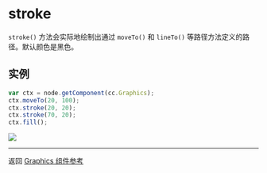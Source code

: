# stroke

`stroke()` 方法会实际地绘制出通过 `moveTo()` 和 `lineTo()` 等路径方法定义的路径。默认颜色是黑色。

## 实例

```javascript
var ctx = node.getComponent(cc.Graphics);
ctx.moveTo(20, 100);
ctx.stroke(20, 20);
ctx.stroke(70, 20);
ctx.fill();
```

<a href="graphics/stroke.png"><img src="graphics/stroke.png"></a>

<hr>

返回 [Graphics 组件参考](../../components/graphics.md)
